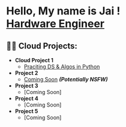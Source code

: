<h1>Hello, My name is Jai ! <br/><a href="https://github.com/JaiSawyer">Hardware Engineer</a> <a href="https://www.linkedin.com/in/Jai-Sawyer/"></a>

<h2>👨‍💻 Cloud Projects:</h2>

- <b>Cloud Project 1</b>
  - [Praciting DS & Algos in Python](https://github.com/joshmadakor1/Algorithms-Practice)
- <b>Project 2</b>
  - [Coming Soon](https://github.com/joshmadakor1/4chan-Image-Analysis-Middleware-C964) <b><i>(Potentially NSFW)</b></i>
- <b>Project 3</b>
  - [Coming Soon]
- <b>Project 4</b>
  - [Coming Soon]
- <b>Project 5</b>
  - [Coming Soon]







<!--
**JaiSawyer/JaiSawyer** is a ✨ _special_ ✨ repository because its `README.md` (this file) appears on your GitHub profile.

Here are some ideas to get you started:

- 🔭 I’m currently working on ...
- 🌱 I’m currently learning ...
- 👯 I’m looking to collaborate on ...
- 🤔 I’m looking for help with ...
- 💬 Ask me about ...
- 📫 How to reach me: ...
- 😄 Pronouns: ...
- ⚡ Fun fact: ...
-->
